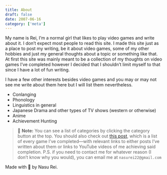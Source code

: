 ```yaml
---
title: About
draft: false
date: 2007-06-16
category: ['meta']
---
```


My name is Rei, I’m a normal girl that likes to play video games and write about it. I don’t expect most people to read this site. I made this site just as a place to post my writing, be it about video games, some of my other hobbies and just my general thoughts about a topic or something like that. At first this site was mainly meant to be a collection of my thoughts on video games I’ve completed however I decided that I shouldn’t limit myself to that since I have a lot of fun writing.

I have a few other interests besides video games and you may or may not see me write about them here but I will list them nevertheless.

- Conlanging
- Phonology 
- Linguistics in general
- Japanese Drama and other types of TV shows (western or otherwise)
- Anime
- Achievement Hunting

> 📝 **Note:** 
> You can see a list of categories by clicking the category button at the top. You should also check out [this post](/meta/completion), which is a list of every game I’ve completed—with relevant links to either posts I’ve written about them or links to YouTube videos of me achieving said completion. 
> P.S. if you need to contact me for whatever reason (I don’t know why you would), you can email me at `nasurei22@gmail.com`

Made with 💟 by Nasu Rei.
